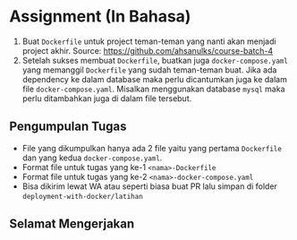 # Assignment (In Bahasa)

1. Buat `Dockerfile` untuk project teman-teman yang nanti akan menjadi project akhir. Source: https://github.com/ahsanulks/course-batch-4
2. Setelah sukses membuat `Dockerfile`, buatkan juga `docker-compose.yaml` yang memanggil `Dockerfile` yang sudah teman-teman buat. Jika ada dependency ke dalam database maka perlu dicantumkan juga ke dalam file `docker-compose.yaml`. Misalkan menggunakan database `mysql` maka perlu ditambahkan juga di dalam file tersebut.

## Pengumpulan Tugas

- File yang dikumpulkan hanya ada 2 file yaitu yang pertama `Dockerfile` dan yang kedua `docker-compose.yaml`.
- Format file untuk tugas yang ke-1 `<nama>-Dockerfile`
- Format file untuk tugas yang ke-2 `<nama>-docker-compose.yaml`
- Bisa dikirim lewat WA atau seperti biasa buat PR lalu simpan di folder `deployment-with-docker/latihan`

## Selamat Mengerjakan
